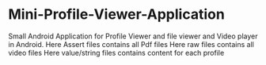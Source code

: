 # Mini-Profile-Viewer-Application

Small Android Application for Profile Viewer and file viewer and Video player in Android.
Here Assert files contains all Pdf files
Here raw files contains all video files
Here value/string files contains content for each profile
